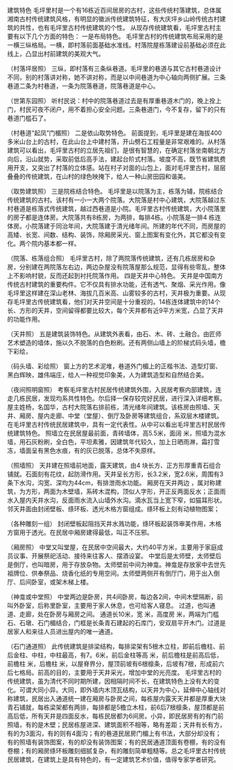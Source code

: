 建筑特色
毛坪里村是一个有16栋近百间居房的古村，这些传统村落建筑，总体属湘南古村传统建筑风格，有明显的徽派传统建筑特征，有大庆坪乡山岭传统古村建筑的共性，也有毛坪里古村传统建筑的个性。
从现存传统建筑看，毛坪里古村主要有以下几个方面的特色：
一是布局特色。
毛坪里古村的传统建筑布局采用的是一横三纵格局。一横，即村落前面基础水准线。村落院屋栋落建设前基础必须在此线上，凸显出村前建筑的美观大气。

（村落坪居照）
三纵，即村落有三条纵巷道。毛坪里的巷道与其它古村巷道设计不同，别的村落讲对称，她不讲对称，而是以中间巷道为中心轴向两侧扩展。三条巷道二条为村巷道，一条为院落巷道，院落巷道是中心。

（世第东园照）
听村民说：村中的院落巷道过去是有厚重巷道木门的，晚上拴上门，村民可夜不闭户，用不着担心安全问题。三条巷道门，今不复存，留下的只有巷道门槛石了。

（村巷道“起凤”门楣照）
二是依山取势特色。
前面提到，毛坪里是建在海拔400多米山台上的古村，在此山台上中建村落，开山劈石工程量是非常艰难的。从村落建筑可以看出，毛坪里古村的立居先祖们，是很有智慧的，在确定村落坐南朝北方向后，沿山就势，采取前低后高手法，建起台阶式村落。坡度不高，既节省建筑费用开支，又突出了村落的立体感。站在村子对面的山包上，面对毛坪里古村，层层叠叠的传统建筑，在山村的绿色映掩下，给人一种山房田园和谐美。

（取势建筑照）
三是院栋结合特色。
毛坪里是以院落为主，栋落为辅，院栋结合传统建筑的古村。该村有一小一大两个院落。大院落是村中心建筑，大院落越过东村巷道是栋落式传统建筑，越过西巷道是小院。毛坪里古村传统建筑，大小院落里的房子都是连体房。大院落共有8栋房，为两排，每排4栋。小院落是一排4 栋连体房。小院落建于同治年间，大院落建于清光绪年间。所建的年代不同，而房屋的高矮、长宽、间数、结构、装饰，除厢房采光、窗上图案有变化外，其它都没有变化。两个院内基本都一样。



（院落、栋落组合照）
毛坪里古村，除了两院落传统建筑，还有几栋居房和杂房，分别建在两院落左右边，两边杂屋没有院落屋那么规范，显得有些零乱，整体上不影响村貌，反而还起到衬托院落作用。
四是天井中心特色。
天井是中国南方传统古村建筑的重要构件。它不仅具有排水功能，还有透气、聚烟、采光作用。像毛坪里这样建在深山老林、海拔几百米高、山雾较多的古村，天井极为重要。从现存毛坪里古传统建筑看，他们对天井空间是十分重视的。14栋连体建筑中的14个长、方形的天井，空间留得都要比较大，每个天井都有近9平方米宽，凸显了天井的功能作用。

（天井照）
五是建筑装饰特色。从建筑外表看，由石、木、砖、土融合。由匠师艺术塑造的墙体，施以久不脱落的白色粉刷。还有两侧山墙上的阶梯式码头墙，檐下彩绘，

（码头墙、彩绘照）
窗上方的艺术泥堆，巷道外门楣上的正楷书法、造型灯窗、黑白辉映，雄伟端庄，给人一种视觉印象美，人为建筑造型和自然结合美。

（夜间照明窗照）
考察毛坪里古村民居传统建筑外围，入民居考察内部建筑，连走几栋民居，发现均系共性特色。尔后择一保存较完好民居，进行深入详细考察。屋主姓杨，名国华，古村大院落右排前栋，清光绪年间建筑。该栋房由照墙、天井、厢房、屋内走廊、中堂（堂屋）、倒厅及卧房等建筑组合，系双层木楼建筑。在毛坪里古村传统民居建筑中，具有一定代表性。从中可以看出毛坪里古村民居传统建筑特色。
照墙立在民居屋最前面，青砖墙体，高5.5米，面阔   米，照墙为混水墙，用石灰粉刷，全白色，平坦素雅，因建筑年代较久，加上日晒雨淋，霜打雪冻，墙面呈有黑色水痕，有的灰已脱落，总体不失原样。

（照墙照）
天井建在照墙前地面，露天建筑，由4 块长方、正方形厚重青石组合铺就。石面刻有花纹，起防滑作用。天井呈长方形，长3.2米，宽2.6米，周围有3条下水沟，沟宽、深均为44cm，有排泄雨水功能。
厢房在天井两边 ，属对称建筑，为方形，两面为木壁墙，系砖木混构，顶似人字形，开正反两面反水；正面雨水入屋内天井水沟，反面雨水流入山墙外水沟。滴水瓦当上宽下窄，如猫耳形状。邻天井面由封闭壁板、绦环板、透光木格方窗组成。绦环板上刻有动植物图案；


（各种雕刻一组）
封闭壁板起阻挡天井水溅功能，绦环板起装饰审美作用，木格方窗用于透光。在民居中厢房建得最低，叫正不压邪。

（厢房照）
中堂又叫堂屋，在民居中空间最大，大约40平方米，主要用于家庭成员议事、开展祭祀活动、接待来往客人、摆酒设宴。
中堂后是太师壁，太师壁后是倒厅，也叫暗房，用于存放杂物。太师壁前中间为神龛。神龛是存放家中去世先祖牌位、供奉祭品、烧香化纸的专用空间。太师壁两侧开有倒厅门，用于出入倒厅、后间卧室，或架木梯上楼。

（神龛或中堂照）
中堂两边是卧房，共4间卧房，每边各2间，中间木壁隔断，前叫外卧室，后称里卧室，主要用于家人休息，也可给客人寝息。
过道，也叫通道、走廊，处在卧房与厢房之间。 通道长10米，宽   米，高度房  米，两端为门槛石、石墩、石门楣结合，门框是长条青石建起的石库门，安双扇平开木门。过道是居家人和来往人员进出屋内的唯一通道。

（石门通道照）
此传统建筑是排梁结构，每排梁架有5根木立柱，即前后檐柱、前后金柱、中柱，中柱最高，有7。6米，前后金柱等高  米，前后檐柱是前高后低，前檐柱    米，后檐柱   米，以屋脊界分，屋顶前坡有6根檩条，后坡有7根，形成前六后七格局。前高的目的，主要用于天井采光，增加中堂的光亮度。
毛坪里古村的传统建筑，虽为清代不同时期所建，因相隔时间不长，在建筑特色上没有大的变化。可谓大同小异。大同，即外墙内木顶瓦结构，以天井为中心，延伸中心轴线对称建筑，民居出入通道统一建在厢房与卧房之间，每栋屋内露天天井都是厚重大块青石铺就，每栋梁架都有两排，每排都是5檐立木柱，前6后7根檩条，屋顶都是前高后低，所有天井是四面反水，每栋民居都为6间房。小异，即民居房有的有门前照墙，有的是木壁；民居栋屋进深、建筑面积不相等，略有差距；天井有长有方，有的为3面沟，有的则有4面沟；有的巷道民居房门楣上有书法，大部分却没有；有的照墙有装饰图案，有的却没有装饰图案；有的民居通道顶面有卷棚，有的没有卷棚；有的厢房绦环板雕刻细腻复杂，有的雕刻简单粗糙等。总之毛坪里古村传统民居建筑，在建筑上是具有特色的，有一定建筑艺术价值，值得专家学者研究。
